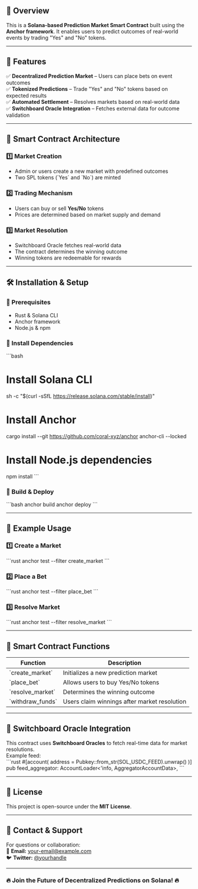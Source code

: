 ## 🔹 Overview
This is a **Solana-based Prediction Market Smart Contract** built using the **Anchor framework**. It enables users to predict outcomes of real-world events by trading "Yes" and "No" tokens.

---

## 🚀 Features
✅ **Decentralized Prediction Market** – Users can place bets on event outcomes  
✅ **Tokenized Predictions** – Trade "Yes" and "No" tokens based on expected results  
✅ **Automated Settlement** – Resolves markets based on real-world data  
✅ **Switchboard Oracle Integration** – Fetches external data for outcome validation  

---

## 📜 Smart Contract Architecture
### 1️⃣ Market Creation
- Admin or users create a new market with predefined outcomes  
- Two SPL tokens (\`Yes\` and \`No\`) are minted  

### 2️⃣ Trading Mechanism
- Users can buy or sell **Yes/No** tokens  
- Prices are determined based on market supply and demand  

### 3️⃣ Market Resolution
- Switchboard Oracle fetches real-world data  
- The contract determines the winning outcome  
- Winning tokens are redeemable for rewards  

---

## 🛠 Installation & Setup
### 🔹 Prerequisites
- Rust & Solana CLI  
- Anchor framework  
- Node.js & npm  

### 🔹 Install Dependencies
\`\`\`bash
# Install Solana CLI
sh -c "$(curl -sSfL https://release.solana.com/stable/install)"

# Install Anchor
cargo install --git https://github.com/coral-xyz/anchor anchor-cli --locked

# Install Node.js dependencies
npm install
\`\`\`

### 🔹 Build & Deploy
\`\`\`bash
anchor build
anchor deploy
\`\`\`

---

## 📝 Example Usage
### 1️⃣ Create a Market
\`\`\`rust
anchor test --filter create_market
\`\`\`
### 2️⃣ Place a Bet
\`\`\`rust
anchor test --filter place_bet
\`\`\`
### 3️⃣ Resolve Market
\`\`\`rust
anchor test --filter resolve_market
\`\`\`

---

## 📜 Smart Contract Functions
| Function | Description |
|----------|------------|
| \`create_market\` | Initializes a new prediction market |
| \`place_bet\` | Allows users to buy Yes/No tokens |
| \`resolve_market\` | Determines the winning outcome |
| \`withdraw_funds\` | Users claim winnings after market resolution |

---

## 📡 Switchboard Oracle Integration
This contract uses **Switchboard Oracles** to fetch real-time data for market resolutions.  
Example feed:  
\`\`\`rust
#[account(
    address = Pubkey::from_str(SOL_USDC_FEED).unwrap()
)]
pub feed_aggregator: AccountLoader<'info, AggregatorAccountData>,
\`\`\`

---

## 📜 License
This project is open-source under the **MIT License**.  

---

## 📩 Contact & Support
For questions or collaboration:  
📧 **Email:** [your-email@example.com](mailto:your-email@example.com)  
🐦 **Twitter:** [@yourhandle](https://twitter.com/yourhandle)  

---

### 🔥 **Join the Future of Decentralized Predictions on Solana!** 🔥  
